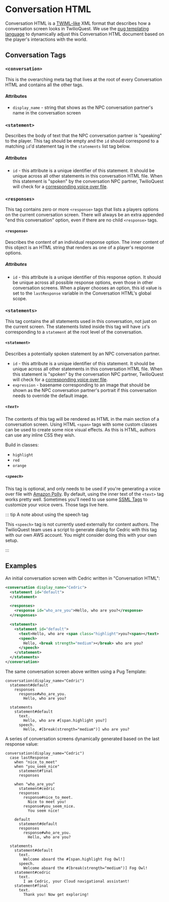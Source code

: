 # Conversation HTML

Conversation HTML is a [TWIML-like](https://www.twilio.com/docs/glossary/what-is-twilio-markup-language-twiml) XML format that describes how a conversation screen looks in TwilioQuest. We use the [pug templating language](https://pugjs.org/api/getting-started.html) to dynamically adjust this Conversation HTML document based on the player's interactions with the world.

## Conversation Tags

### `<conversation>` <Badge text="required"/>

This is the overarching meta tag that lives at the root of every Conversation HTML and contains all the other tags.

#### Attributes

- `display_name` - string that shows as the NPC conversation partner's name in the conversation screen

### `<statement>` <Badge text="required"/>

Describes the body of text that the NPC conversation partner is "speaking" to the player. This tag should be empty and the `id` should correspond to a matching `id`'d statement tag in the `statements` list tag below.

##### Attributes

- `id` <Badge text="required"/> - this attribute is a unique identifier of this statement. It should be unique across all other statements in this conversation HTML file. When this statement is "spoken" by the conversation NPC partner, TwilioQuest will check for a [corresponding voice over file](/guide/npcs.html#voice-overs).

### `<responses>` <Badge text="required"/>

This tag contains zero or more `<response>` tags that lists a players options on the current conversation screen. There will always be an extra appended "end this conversation" option, even if there are no child `<response>` tags.

#### `<response>`

Describes the content of an individual response option. The inner content of this object is an HTML string that renders as one of a player's response options.

##### Attributes

- `id` <Badge text="required"/> - this attribute is a unique identifier of this response option. It should be unique across all possible response options, even those in other conversation screens. When a player chooses an option, this id value is set to the `lastResponse` variable in the Conversation HTML's global scope.

### `<statements>` <Badge text="required"/>

This tag contains the all statements used in this conversation, not just on the current screen. The statements listed inside this tag will have `id`'s corresponding to a `statement` at the root level of the conversation.

#### `<statement>`

Describes a potentially spoken statement by an NPC conversation partner.

- `id` <Badge text="required"/> - this attribute is a unique identifier of this statement. It should be unique across all other statements in this conversation HTML file. When this statement is "spoken" by the conversation NPC partner, TwilioQuest will check for a [corresponding voice over file](/guide/npcs.html#voice-overs).
- `expression` - basename corresponding to an image that should be shown as the NPC conversation partner's portrait if this conversation needs to override the default image.

##### `<text>` <Badge text="required"/>

The contents of this tag will be rendered as HTML in the main section of a conversation screen. Using HTML `<span>` tags with some custom classes can be used to create some nice visual effects. As this is HTML, authors can use any inline CSS they wish.

Build in classes:

- `highlight`
- `red`
- `orange`

##### `<speech>`

This tag is optional, and only needs to be used if you're generating a voice over file with [Amazon Polly](https://aws.amazon.com/polly/). By default, using the inner text of the `<text>` tag works pretty well. Sometimes you'll need to use some [SSML Tags](https://docs.aws.amazon.com/polly/latest/dg/supportedtags.html) to customize your voice overs. Those tags live here.

::: tip A note about using the speech tag

This `<speech>` tag is not currently used externally for content authors. The TwilioQuest team uses a script to generate dialog for Cedric with this tag with our own AWS account. You might consider doing this with your own setup.

:::

## Examples

An initial conversation screen with Cedric written in "Conversation HTML":

```xml
<conversation display_name="Cedric">
  <statement id="default">
  </statement>

  <responses>
    <response id="who_are_you">Hello, who are you?</response>
  </responses>

  <statements>
    <statement id="default">
      <text>Hello, who are <span class="highlight">you?<span></text>
      <speech>
        Hello, <break strength="medium"></break> who are you?
      </speech>
    </statement>
  </statements>
</conversation>
```

The same conversation screen above written using a Pug Template:

```pug
conversation(display_name="Cedric")
  statement#default
    responses
      response#who_are_you.
        Hello, who are you?

  statements
    statement#default
      text.
        Hello, who are #[span.highlight you?]
      speech.
        Hello, #[break(strength="medium")] who are you?
```

A series of conversation screens dynamically generated based on the last response value:

```pug
conversation(display_name="Cedric")
  case lastResponse
    when "nice_to_meet"
    when "you_seem_nice"
      statement#final
      responses

    when "who_are_you"
      statement#cedric
      responses
        response#nice_to_meet.
          Nice to meet you!
        response#you_seem_nice.
          You seem nice!

    default
      statement#default
      responses
        response#who_are_you.
          Hello, who are you?

  statements
    statement#default
      text.
        Welcome aboard the #[span.highlight Fog Owl!]
      speech.
        Welcome aboard the #[break(strength="medium")] Fog Owl!
    statement#cedric
      text.
        I am Cedric, your Cloud navigational assistant!
    statement#final
      text.
        Thank you! Now get exploring!
```
